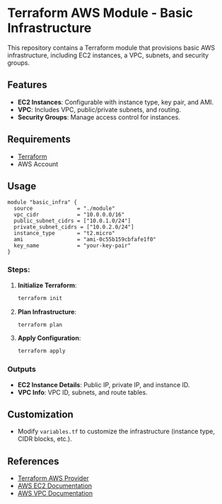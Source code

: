 
# Terraform AWS Module - Basic Infrastructure

This repository contains a Terraform module that provisions basic AWS infrastructure, including EC2 instances, a VPC, subnets, and security groups.

## Features

- **EC2 Instances**: Configurable with instance type, key pair, and AMI.
- **VPC**: Includes VPC, public/private subnets, and routing.
- **Security Groups**: Manage access control for instances.

## Requirements

- [Terraform](https://www.terraform.io/downloads.html)
- AWS Account

## Usage

```hcl
module "basic_infra" {
  source              = "./module"
  vpc_cidr            = "10.0.0.0/16"
  public_subnet_cidrs = ["10.0.1.0/24"]
  private_subnet_cidrs = ["10.0.2.0/24"]
  instance_type       = "t2.micro"
  ami                 = "ami-0c55b159cbfafe1f0"
  key_name            = "your-key-pair"
}
```

### Steps:

1. **Initialize Terraform**:
   ```bash
   terraform init
   ```
2. **Plan Infrastructure**:
   ```bash
   terraform plan
   ```
3. **Apply Configuration**:
   ```bash
   terraform apply
   ```

### Outputs

- **EC2 Instance Details**: Public IP, private IP, and instance ID.
- **VPC Info**: VPC ID, subnets, and route tables.

## Customization

- Modify `variables.tf` to customize the infrastructure (instance type, CIDR blocks, etc.).

## References

- [Terraform AWS Provider](https://registry.terraform.io/providers/hashicorp/aws/latest/docs)
- [AWS EC2 Documentation](https://docs.aws.amazon.com/ec2/index.html)
- [AWS VPC Documentation](https://docs.aws.amazon.com/vpc/index.html)
